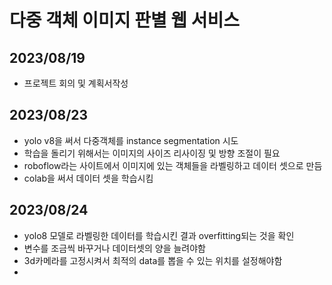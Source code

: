 # 다중 객체 이미지 판별 웹 서비스

## 2023/08/19
- 프로젝트 회의 및 계획서작성
## 2023/08/23
- yolo v8을 써서 다중객체를 instance segmentation 시도
- 학습을 돌리기 위해서는 이미지의 사이즈 리사이징 및 방향 조절이 필요
- roboflow라는 사이트에서 이미지에 있는 객체들을 라벨링하고 데이터 셋으로 만듬
- colab을 써서 데이터 셋을 학습시킴
## 2023/08/24
- yolo8 모델로 라벨링한 데이터를 학습시킨 결과 overfitting되는 것을 확인
- 변수를 조금씩 바꾸거나 데이터셋의 양을 늘려야함
- 3d카메라를 고정시켜서 최적의 data를 뽑을 수 있는 위치를 설정해야함
- 
